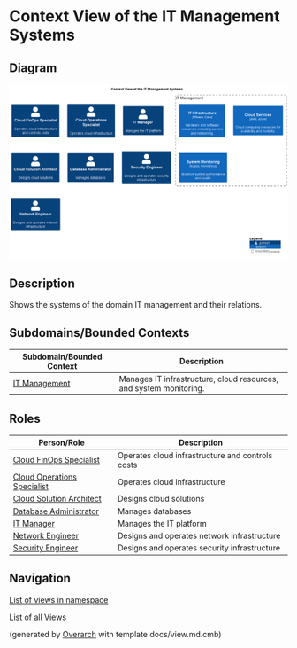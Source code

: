 # Context View of the IT Management Systems

## Diagram
![Context View of the IT Management Systems](../../mybank/it-management/context-view.png)

## Description
Shows the systems of the domain IT management and their relations.

## Subdomains/Bounded Contexts
| Subdomain/Bounded Context | Description |
|---|---|
| [IT Management](../../mybank/it-management/context-boundary.md)| Manages IT infrastructure, cloud resources, and system monitoring. |

## Roles
| Person/Role | Description |
|---|---|
| [Cloud FinOps Specialist](../../mybank/it-management/cloud-finops-specialist.md)| Operates cloud infrastructure and controls costs |
| [Cloud Operations Specialist](../../mybank/it-management/cloud-operations-specialist.md)| Operates cloud infrastructure |
| [Cloud Solution Architect](../../mybank/it-management/cloud-solution-architect.md)| Designs cloud solutions |
| [Database Administrator](../../mybank/it-management/database-administrator.md)| Manages databases |
| [IT Manager](../../mybank/it-management/it-manager.md)| Manages the IT platform |
| [Network Engineer](../../mybank/it-management/network-engineer.md)| Designs and operates network infrastructure |
| [Security Engineer](../../mybank/it-management/security-engineer.md)| Designs and operates security infrastructure |

## Navigation
[List of views in namespace](./views-in-namespace.md)

[List of all Views](../../views.md)


(generated by [Overarch](https://github.com/soulspace-org/overarch) with template docs/view.md.cmb)

